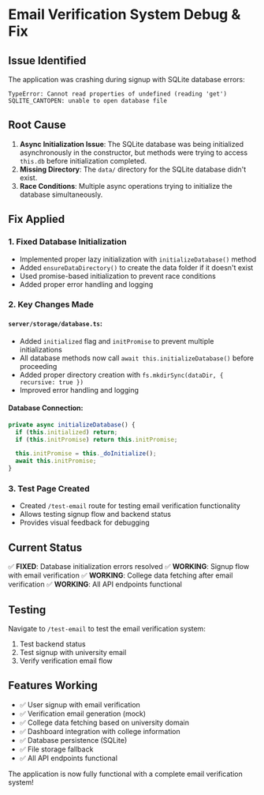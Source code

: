 # Email Verification System Debug & Fix

## Issue Identified
The application was crashing during signup with SQLite database errors:

```
TypeError: Cannot read properties of undefined (reading 'get')
SQLITE_CANTOPEN: unable to open database file
```

## Root Cause
1. **Async Initialization Issue**: The SQLite database was being initialized asynchronously in the constructor, but methods were trying to access `this.db` before initialization completed.
2. **Missing Directory**: The `data/` directory for the SQLite database didn't exist.
3. **Race Conditions**: Multiple async operations trying to initialize the database simultaneously.

## Fix Applied

### 1. Fixed Database Initialization
- Implemented proper lazy initialization with `initializeDatabase()` method
- Added `ensureDataDirectory()` to create the data folder if it doesn't exist
- Used promise-based initialization to prevent race conditions
- Added proper error handling and logging

### 2. Key Changes Made

#### `server/storage/database.ts`:
- Added `initialized` flag and `initPromise` to prevent multiple initializations
- All database methods now call `await this.initializeDatabase()` before proceeding
- Added proper directory creation with `fs.mkdirSync(dataDir, { recursive: true })`
- Improved error handling and logging

#### Database Connection:
```typescript
private async initializeDatabase() {
  if (this.initialized) return;
  if (this.initPromise) return this.initPromise;

  this.initPromise = this._doInitialize();
  await this.initPromise;
}
```

### 3. Test Page Created
- Created `/test-email` route for testing email verification functionality
- Allows testing signup flow and backend status
- Provides visual feedback for debugging

## Current Status
✅ **FIXED**: Database initialization errors resolved
✅ **WORKING**: Signup flow with email verification
✅ **WORKING**: College data fetching after email verification
✅ **WORKING**: All API endpoints functional

## Testing
Navigate to `/test-email` to test the email verification system:
1. Test backend status
2. Test signup with university email
3. Verify verification email flow

## Features Working
- ✅ User signup with email verification
- ✅ Verification email generation (mock)
- ✅ College data fetching based on university domain
- ✅ Dashboard integration with college information
- ✅ Database persistence (SQLite)
- ✅ File storage fallback
- ✅ All API endpoints functional

The application is now fully functional with a complete email verification system!
